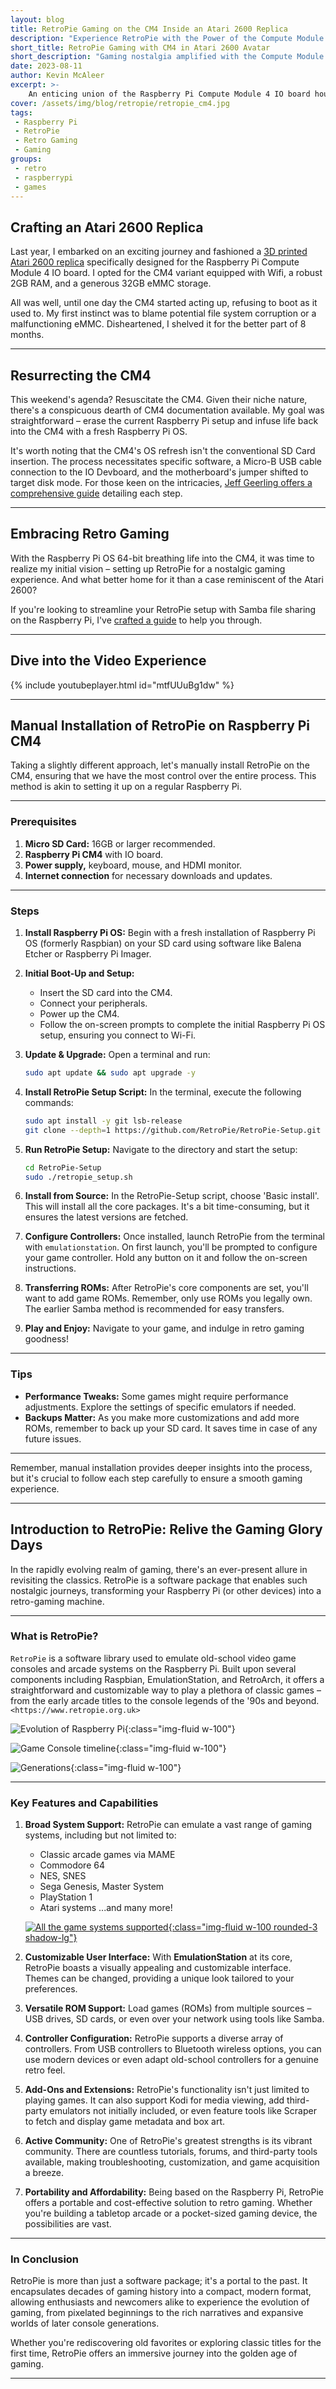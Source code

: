 ```yaml
---
layout: blog
title: RetroPie Gaming on the CM4 Inside an Atari 2600 Replica
description: "Experience RetroPie with the Power of the Compute Module 4 IO Devboard"
short_title: RetroPie Gaming with CM4 in Atari 2600 Avatar
short_description: "Gaming nostalgia amplified with the Compute Module 4 IO Devboard"
date: 2023-08-11
author: Kevin McAleer
excerpt: >-
    An enticing union of the Raspberry Pi Compute Module 4 IO board housed in a 3D printed replica of the legendary Atari 2600.
cover: /assets/img/blog/retropie/retropie_cm4.jpg
tags: 
 - Raspberry Pi
 - RetroPie
 - Retro Gaming
 - Gaming
groups:
 - retro
 - raspberrypi
 - games
---
```


## Crafting an Atari 2600 Replica

Last year, I embarked on an exciting journey and fashioned a [3D printed Atari 2600 replica](/blog/atari-2600) specifically designed for the Raspberry Pi Compute Module 4 IO board. I opted for the CM4 variant equipped with Wifi, a robust 2GB RAM, and a generous 32GB eMMC storage.

All was well, until one day the CM4 started acting up, refusing to boot as it used to. My first instinct was to blame potential file system corruption or a malfunctioning eMMC. Disheartened, I shelved it for the better part of 8 months.

---

## Resurrecting the CM4

This weekend's agenda? Resuscitate the CM4. Given their niche nature, there's a conspicuous dearth of CM4 documentation available. My goal was straightforward – erase the current Raspberry Pi setup and infuse life back into the CM4 with a fresh Raspberry Pi OS.

It's worth noting that the CM4's OS refresh isn't the conventional SD Card insertion. The process necessitates specific software, a Micro-B USB cable connection to the IO Devboard, and the motherboard's jumper shifted to target disk mode. For those keen on the intricacies, [Jeff Geerling offers a comprehensive guide](https://www.jeffgeerling.com/blog/2020/flashing-raspberry-pi-compute-module-on-macos-usbboot) detailing each step.

---

## Embracing Retro Gaming

With the Raspberry Pi OS 64-bit breathing life into the CM4, it was time to realize my initial vision – setting up RetroPie for a nostalgic gaming experience. And what better home for it than a case reminiscent of the Atari 2600?

If you're looking to streamline your RetroPie setup with Samba file sharing on the Raspberry Pi, I've [crafted a guide](/blog/setting-up-samba-for-retropie) to help you through.

---

## Dive into the Video Experience

{% include youtubeplayer.html id="mtfUUuBg1dw" %}

---

## Manual Installation of RetroPie on Raspberry Pi CM4

Taking a slightly different approach, let's manually install RetroPie on the CM4, ensuring that we have the most control over the entire process. This method is akin to setting it up on a regular Raspberry Pi.

---

### Prerequisites

1. **Micro SD Card:** 16GB or larger recommended.
2. **Raspberry Pi CM4** with IO board.
3. **Power supply,** keyboard, mouse, and HDMI monitor.
4. **Internet connection** for necessary downloads and updates.

---

### Steps

1. **Install Raspberry Pi OS:** Begin with a fresh installation of Raspberry Pi OS (formerly Raspbian) on your SD card using software like Balena Etcher or Raspberry Pi Imager.

2. **Initial Boot-Up and Setup:**
   - Insert the SD card into the CM4.
   - Connect your peripherals.
   - Power up the CM4.
   - Follow the on-screen prompts to complete the initial Raspberry Pi OS setup, ensuring you connect to Wi-Fi.

3. **Update & Upgrade:** Open a terminal and run:

    ```bash
    sudo apt update && sudo apt upgrade -y
    ```

4. **Install RetroPie Setup Script:** In the terminal, execute the following commands:

    ```bash
    sudo apt install -y git lsb-release
    git clone --depth=1 https://github.com/RetroPie/RetroPie-Setup.git
    ```

5. **Run RetroPie Setup:** Navigate to the directory and start the setup:

    ```bash
    cd RetroPie-Setup
    sudo ./retropie_setup.sh
    ```

6. **Install from Source:** In the RetroPie-Setup script, choose 'Basic install'. This will install all the core packages. It's a bit time-consuming, but it ensures the latest versions are fetched.

7. **Configure Controllers:** Once installed, launch RetroPie from the terminal with `emulationstation`. On first launch, you'll be prompted to configure your game controller. Hold any button on it and follow the on-screen instructions.

8. **Transferring ROMs:** After RetroPie's core components are set, you'll want to add game ROMs. Remember, only use ROMs you legally own. The earlier Samba method is recommended for easy transfers.

9. **Play and Enjoy:** Navigate to your game, and indulge in retro gaming goodness!

---

### Tips

- **Performance Tweaks:** Some games might require performance adjustments. Explore the settings of specific emulators if needed.
- **Backups Matter:** As you make more customizations and add more ROMs, remember to back up your SD card. It saves time in case of any future issues.

---

Remember, manual installation provides deeper insights into the process, but it's crucial to follow each step carefully to ensure a smooth gaming experience.

---

## Introduction to RetroPie: Relive the Gaming Glory Days

In the rapidly evolving realm of gaming, there's an ever-present allure in revisiting the classics. RetroPie is a software package that enables such nostalgic journeys, transforming your Raspberry Pi (or other devices) into a retro-gaming machine.

---

### What is RetroPie?

`RetroPie` is a software library used to emulate old-school video game consoles and arcade systems on the Raspberry Pi. Built upon several components including Raspbian, EmulationStation, and RetroArch, it offers a straightforward and customizable way to play a plethora of classic games – from the early arcade titles to the console legends of the '90s and beyond. `<https://www.retropie.org.uk>`

![Evolution of Raspberry Pi](/assets/img/blog/retropie/evolution.gif){:class="img-fluid w-100"}

![Game Console timeline](/assets/img/blog/retropie/timeline.gif){:class="img-fluid w-100"}

![Generations](/assets/img/blog/retropie/gen.jpg){:class="img-fluid w-100"}

---

### Key Features and Capabilities

1. **Broad System Support:** RetroPie can emulate a vast range of gaming systems, including but not limited to:
   - Classic arcade games via MAME
   - Commodore 64
   - NES, SNES
   - Sega Genesis, Master System
   - PlayStation 1
   - Atari systems
   ...and many more!

   [![All the game systems supported](/assets/img/blog/retropie/game_systems.jpg){:class="img-fluid w-100 rounded-3 shadow-lg"}](/assets/img/blog/retropie/game_systems.jpg)

2. **Customizable User Interface:** With **EmulationStation** at its core, RetroPie boasts a visually appealing and customizable interface. Themes can be changed, providing a unique look tailored to your preferences.

3. **Versatile ROM Support:** Load games (ROMs) from multiple sources – USB drives, SD cards, or even over your network using tools like Samba.

4. **Controller Configuration:** RetroPie supports a diverse array of controllers. From USB controllers to Bluetooth wireless options, you can use modern devices or even adapt old-school controllers for a genuine retro feel.

5. **Add-Ons and Extensions:** RetroPie's functionality isn't just limited to playing games. It can also support Kodi for media viewing, add third-party emulators not initially included, or even feature tools like Scraper to fetch and display game metadata and box art.

6. **Active Community:** One of RetroPie's greatest strengths is its vibrant community. There are countless tutorials, forums, and third-party tools available, making troubleshooting, customization, and game acquisition a breeze.

7. **Portability and Affordability:** Being based on the Raspberry Pi, RetroPie offers a portable and cost-effective solution to retro gaming. Whether you're building a tabletop arcade or a pocket-sized gaming device, the possibilities are vast.

---

### In Conclusion

RetroPie is more than just a software package; it's a portal to the past. It encapsulates decades of gaming history into a compact, modern format, allowing enthusiasts and newcomers alike to experience the evolution of gaming, from pixelated beginnings to the rich narratives and expansive worlds of later console generations.

Whether you're rediscovering old favorites or exploring classic titles for the first time, RetroPie offers an immersive journey into the golden age of gaming.

---
